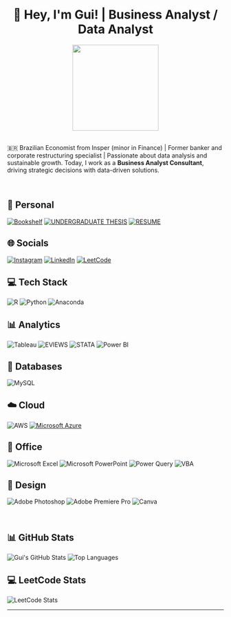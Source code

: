 <h1 align="center"> 👋 Hey, I'm Gui! | Business Analyst / Data Analyst </h1>
<div align="center">
  <img src="https://media1.giphy.com/media/v1.Y2lkPTc5MGI3NjExdWh3N2FlMzd5NXpneXowaTN1cGQ0ZXlxZWtybHh1ZTB5bjMzZGpieiZlcD12MV9pbnRlcm5hbF9naWZfYnlfaWQmY3Q9Zw/26xBwdIuRJiAIqHwA/giphy.gif" width="200"/>
</div>
</br>
  
:brazil: Brazilian Economist from Insper (minor in Finance) | Former banker and corporate restructuring specialist | Passionate about data analysis and sustainable growth. Today, I work as a **Business Analyst Consultant**, driving strategic decisions with data-driven solutions.


</br>

## 🏡 Personal
[![Bookshelf](https://img.shields.io/badge/Bookshelf-green)](https://guifranca1.github.io/BookShelf-Page/) 
[![UNDERGRADUATE THESIS](https://img.shields.io/badge/Undergraduate_Thesis-red)](https://repositorio.insper.edu.br/entities/publication/39057915-d176-45f8-85cd-6bb69506fcd2) 
[![RESUME](https://img.shields.io/badge/Resume_CV-yellow)](https://github.com/Guifranca1/Resume/blob/main/Guilherme%20Fran%C3%A7a%20CV%20-%20English%202025.pdf) 


## 🌐 Socials
[![Instagram](https://img.shields.io/badge/Instagram-%23E4405F.svg?logo=Instagram&logoColor=white)](https://instagram.com/_guiifranca) 
[![LinkedIn](https://img.shields.io/badge/LinkedIn-%230077B5.svg?logo=linkedin&logoColor=white)](https://linkedin.com/in/guifrancadecastro) 
[![LeetCode](https://badges.peiyuan.ch/v2/leetcode/Guifranca1/ranking?label=Guifranca1&logo=leetcode)](https://leetcode.com/u/Guifranca1/)



## 💻 Tech Stack
![R](https://img.shields.io/badge/R-%23276DC3.svg?style=flat&logo=r&logoColor=white) 
![Python](https://img.shields.io/badge/Python-4B8BBE?style=flat&logo=python&logoColor=white)
![Anaconda](https://img.shields.io/badge/Anaconda-%2344A833.svg?style=flat&logo=anaconda&logoColor=white)




## 📊 Analytics
![Tableau](https://img.shields.io/badge/Tableau-5A8F98?style=flat&logo=tableau&logoColor=white) 
![EVIEWS](https://img.shields.io/badge/EViews-5A7D3E?style=flat&logo=ev-views&logoColor=white) 
![STATA](https://img.shields.io/badge/Stata-3C6F8C?style=flat&logo=stata&logoColor=white) 
![Power BI](https://img.shields.io/badge/Power_BI-3D9BE8?style=flat&logo=power-bi&logoColor=white) 



## 💾 Databases
![MySQL](https://img.shields.io/badge/MySQL-6B8E9D?style=flat&logo=mysql&logoColor=white)


## ☁️ Cloud
![AWS](https://img.shields.io/badge/Amazon_AWS-232F3E?style=flat&logo=amazon-web-services&logoColor=white)
[![Microsoft Azure](https://custom-icon-badges.demolab.com/badge/Microsoft%20Azure-0089D6?logo=msazure&logoColor=white)](#)



## 🏢 Office
![Microsoft Excel](https://img.shields.io/badge/Microsoft_Excel-3E7D43?style=flat&logo=microsoft-excel&logoColor=white) 
![Microsoft PowerPoint](https://img.shields.io/badge/Microsoft_PowerPoint-9F3D2D?style=flat&logo=microsoft-powerpoint&logoColor=white)
![Power Query](https://img.shields.io/badge/Power_Query-8E8E8E?style=flat&logo=powerquery&logoColor=white)
![VBA](https://img.shields.io/badge/VBA-4D4D4D?style=flat&logo=visual-studio-code&logoColor=white)


## 🎨 Design
![Adobe Photoshop](https://img.shields.io/badge/Adobe%20Photoshop-4A9BFF?style=flat&logo=adobe-photoshop&logoColor=white) 
![Adobe Premiere Pro](https://img.shields.io/badge/Adobe%20Premiere%20Pro-5F75FF?style=flat&logo=adobe-premiere-pro&logoColor=white) 
![Canva](https://img.shields.io/badge/Canva-6F8F8F.svg?style=flat&logo=canva&logoColor=white)

</br>

## 📊 GitHub Stats
![Gui's GitHub Stats](https://github-readme-stats.vercel.app/api?username=Guifranca1&show_icons=true&theme=radical)
![Top Languages](https://github-readme-stats.vercel.app/api/top-langs/?username=Guifranca1&layout=compact&theme=radical)
</br>

## 💻 LeetCode Stats
![LeetCode Stats](https://leetcard.jacoblin.cool/Guifranca1?theme=dark&font=monospace&ext=activity&show=ranking&hide_border=true&bg=transparent&color=FFFFFF&title=3A8B8C)


---


<!-- Proudly created with GPRM ( https://gprm.itsvg.in ) -->
